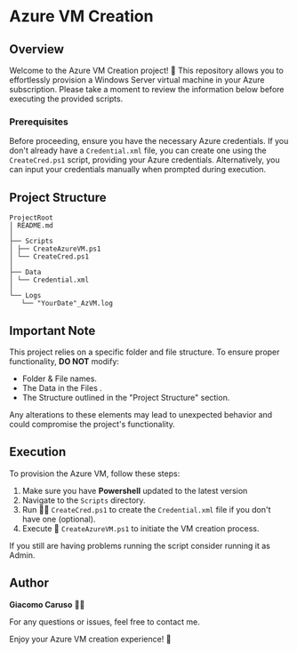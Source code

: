 # Azure VM Creation

## Overview

Welcome to the Azure VM Creation project! 🚀 This repository allows you to effortlessly provision a Windows Server virtual machine in your Azure subscription. Please take a moment to review the information below before executing the provided scripts.

### Prerequisites

Before proceeding, ensure you have the necessary Azure credentials. If you don't already have a `Credential.xml` file, you can create one using the `CreateCred.ps1` script, providing your Azure credentials. Alternatively, you can input your credentials manually when prompted during execution.

## Project Structure

```
ProjectRoot
│ README.md
│ 
├── Scripts
│ ├── CreateAzureVM.ps1
│ └── CreateCred.ps1
│
├── Data
│ └── Credential.xml
│
└── Logs
   └── "YourDate"_AzVM.log
```

## Important Note

This project relies on a specific folder and file structure. To ensure proper functionality, **DO NOT** modify:

- Folder & File names.
- The Data in the Files .
- The Structure outlined in the "Project Structure" section.

Any alterations to these elements may lead to unexpected behavior and could compromise the project's functionality.

## Execution

To provision the Azure VM, follow these steps:

1. Make sure you have **Powershell** updated to the latest version
2. Navigate to the `Scripts` directory.
3. Run 🏃‍♂️ `CreateCred.ps1` to create the `Credential.xml` file if you don't have one (optional).
4. Execute 🚀 `CreateAzureVM.ps1` to initiate the VM creation process.

If you still are having problems running the script consider running it as Admin.

## Author

**Giacomo Caruso** 👨‍💻

For any questions or issues, feel free to contact me.

Enjoy your Azure VM creation experience! 🎉
